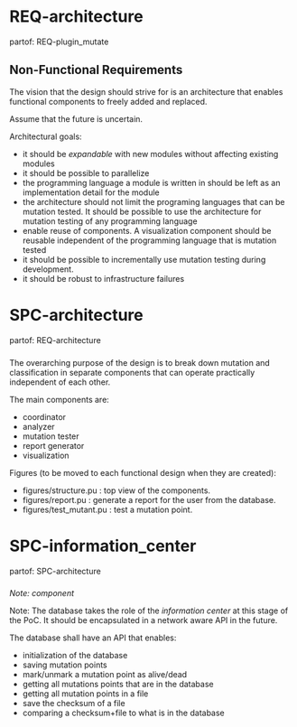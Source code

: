 # REQ-architecture
partof: REQ-plugin_mutate
###

## Non-Functional Requirements

The vision that the design should strive for is an architecture that enables functional components to freely added and replaced.

Assume that the future is uncertain.

Architectural goals:
 * it should be *expandable* with new modules without affecting existing modules
 * it should be possible to parallelize
 * the programming language a module is written in should be left as an implementation detail for the module
 * the architecture should not limit the programing languages that can be mutation tested. It should be possible to use the architecture for mutation testing of any programming language
 * enable reuse of components. A visualization component should be reusable independent of the programming language that is mutation tested
 * it should be possible to incrementally use mutation testing during development.
 * it should be robust to infrastructure failures

# SPC-architecture
partof: REQ-architecture
###

The overarching purpose of the design is to break down mutation and
classification in separate components that can operate practically independent
of each other.

The main components are:
 * coordinator
 * analyzer
 * mutation tester
 * report generator
 * visualization

Figures (to be moved to each functional design when they are created):
 * figures/structure.pu : top view of the components.
 * figures/report.pu : generate a report for the user from the database.
 * figures/test_mutant.pu : test a mutation point.

# SPC-information_center
partof: SPC-architecture
###
*Note: component*

Note: The database takes the role of the *information center* at this stage of
the PoC. It should be encapsulated in a network aware API in the future.

The database shall have an API that enables:
 * initialization of the database
 * saving mutation points
 * mark/unmark a mutation point as alive/dead
 * getting all mutations points that are in the database
 * getting all mutation points in a file
 * save the checksum of a file
 * comparing a checksum+file to what is in the database
